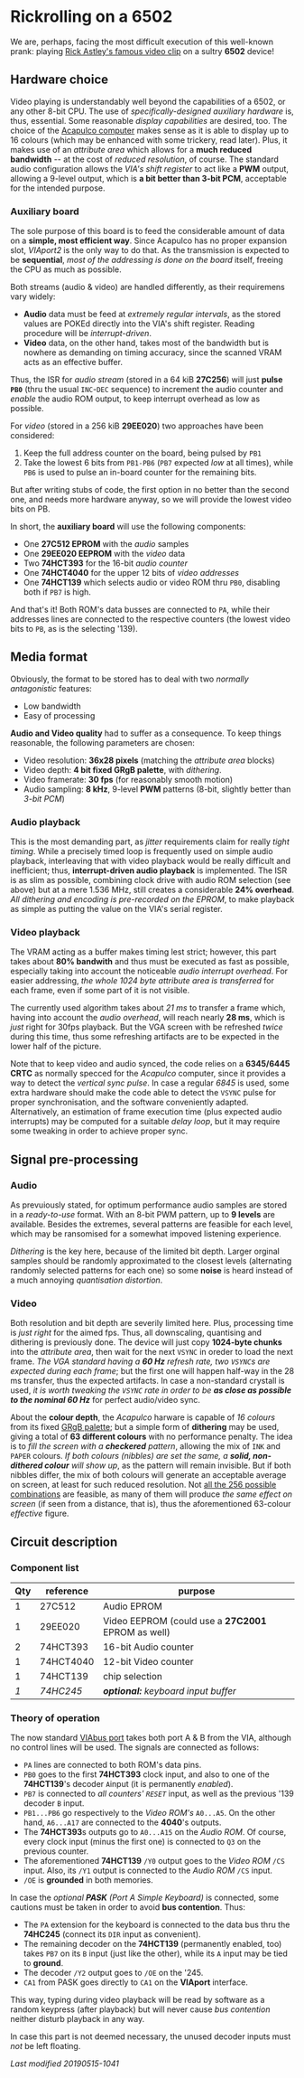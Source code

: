# Rickrolling on a 6502

We are, perhaps, facing the most difficult execution of this well-known prank:
playing [Rick Astley's famous video clip](https://youtu.be/dQw4w9WgXcQ) on a
sultry **6502** device!

## Hardware choice

Video playing is understandably well beyond the capabilities of a 6502, or any
other 8-bit CPU. The use of _specifically-designed auxiliary hardware_ is, thus,
essential. Some reasonable _display capabilities_ are desired, too. The choice
of the [Acapulco computer](../../hard/acapulco.md) makes sense as it is able to display
up to 16 colours (which may be enhanced with some trickery, read later). Plus, it
makes use of an _attribute area_ which allows for a **much reduced bandwidth** --
at the cost of _reduced resolution_, of course. The standard audio configuration
allows the _VIA's shift register_ to act like a **PWM** output, allowing a 9-level
output, which is **a bit better than 3-bit PCM**, acceptable for the intended purpose.

### Auxiliary board

The sole purpose of this board is to feed the considerable amount of data on a **simple,
most efficient way**. Since Acapulco has no proper expansion slot, _VIAport2_ is the
only way to do that. As the transmission is expected to be **sequential**, _most of the
addressing is done on the board_ itself, freeing the CPU as much as possible.

Both streams (audio & video) are handled differently, as their requiremens vary
widely:

- **Audio** data must be feed at _extremely regular intervals_, as the stored values
are POKEd directly into the VIA's shift register. Reading procedure will be
_interrupt-driven_.
- **Video** data, on the other hand, takes most of the bandwidth but is nowhere as
demanding on timing accuracy, since the scanned VRAM acts as an effective buffer.

Thus, the ISR for _audio stream_ (stored in a 64 kiB **27C256**) will just **pulse
`PB0`** (thru the usual `INC`-`DEC` sequence) to increment the audio counter and
_enable_ the audio ROM output, to keep interrupt overhead as low as possible.

For _video_ (stored in a 256 kiB **29EE020**) two approaches have been considered:

1) Keep the full address counter on the board, being pulsed by `PB1`
1) Take the lowest 6 bits from `PB1-PB6` (`PB7` expected _low_ at all times), while
`PB6` is used to pulse an in-board counter for the remaining bits.

But after writing stubs of code, the first option in no better than the second one,
and needs more hardware anyway, so we will provide the lowest video bits on PB.

In short, the **auxiliary board** will use the following components:

- One **27C512 EPROM** with the _audio_ samples
- One **29EE020 EEPROM** with the _video_ data
- Two **74HCT393** for the 16-bit _audio counter_
- One **74HCT4040** for the upper 12 bits of _video addresses_
- One **74HCT139** which selects audio or video ROM thru `PB0`, disabling
both if `PB7` is high.

And that's it! Both ROM's data busses are connected to `PA`, while their addresses
lines are connected to the respective counters (the lowest video bits to `PB`, as is
the selecting '139).

## Media format

Obviously, the format to be stored has to deal with two _normally antagonistic_ features:

- Low bandwidth
- Easy of processing

**Audio and Video quality** had to suffer as a consequence. To keep things reasonable,
the following parameters are chosen:

- Video resolution: **36x28 pixels** (matching the _attribute area_ blocks)
- Video depth: **4 bit fixed GRgB palette**, with _dithering_.
- Video framerate: **30 fps** (for reasonably smooth motion)
- Audio sampling: **8 kHz**, 9-level **PWM** patterns (8-bit, slightly better than
_3-bit PCM_)

### Audio playback

This is the most demanding part, as _jitter_ requirements claim for really _tight timing_.
While a precisely timed loop is frequently used on simple audio playback, interleaving that
with video playback would be really difficult and inefficient; thus, **interrupt-driven
audio playback** is implemented. The ISR is as slim as possible, combining clock drive with
audio ROM selection (see above) but at a mere 1.536 MHz, still creates a considerable
**24% overhead**. _All dithering and encoding is pre-recorded on the EPROM_, to make
playback as simple as putting the value on the VIA's serial register.

### Video playback

The VRAM acting as a buffer makes timing lest strict; however, this part takes about
**80% bandwith** and thus must be executed as fast as possible, especially taking into
account the noticeable _audio interrupt overhead_. For easier addressing, _the whole
1024 byte attribute area is transferred_ for each frame, even if some part of it is
not visible.

The currently used algorithm takes about _21 ms_ to transfer a frame which, having into
account the _audio overhead_, will reach nearly **28 ms**, which is _just_ right for 30fps
playback. But the VGA screen with be refreshed _twice_ during this time, thus some
refreshing artifacts are to be expected in the lower half of the picture.

Note that to keep video and audio synced, the code relies on a **6345/6445 CRTC** as
normally specced for the _Acapulco_ computer, since it provides a way to detect the
_vertical sync pulse_. In case a regular _6845_ is used, some extra hardware should make
the code able to detect the `VSYNC` pulse for proper synchronisation, and the software
conveniently adapted. Alternatively, an estimation of frame execution time (plus expected
audio interrupts) may be computed for a suitable _delay loop_, but it may require some
tweaking in order to achieve proper sync.

## Signal pre-processing

### Audio

As prevuiously stated, for optimum performance audio samples are stored in a _ready-to-use_
format. With an 8-bit PWM pattern, up to **9 levels** are available. Besides the extremes,
several patterns are feasible for each level, which may be ransomised for a somewhat
impoved listening experience.

_Dithering_ is the key here, because of the limited bit depth. Larger orginal samples should
be randomly approximated to the closest levels (alternating randomly selected patterns for
each one) so some **noise** is heard instead of a much annoying _quantisation distortion_.

### Video

Both resolution and bit depth are severily limited here. Plus, processing time is _just right_
for the aimed fps. Thus, all downscaling, quantising and dithering is previously done. The device
will just copy **1024-byte chunks** into the _attribute area_, then wait for the next `VSYNC` in
oreder to load the next frame. _The VGA standard having a **60 Hz** refresh rate, two `VSYNC`s
are expected during each frame_; but the first one will happen half-way in the 28 ms transfer,
thus the expected artifacts. In case a non-standard crystall is used, _it is worth tweaking the
`VSYNC` rate in order to be **as close as possible to the nominal 60 Hz**_ for perfect
audio/video sync.

About the **colour depth**, the _Acapulco_ harware is capable of _16 colours_ from its fixed
[GRgB palette](../../other/grgb_palette.png); but a simple form of **dithering** may be used,
giving a total of **63 different colours** with no performance penalty. The idea is to _fill
the screen with a **checkered** pattern_, allowing the mix of `INK` and `PAPER` colours. _If
both colours (nibbles) are set the same, a **solid, non-dithered colour** will show up_, as the
pattern will remain invisible. But if both nibbles differ, the mix of both colours will generate
an acceptable average on screen, at least for such reduced resolution. Not
[all the 256 possible combinations](dithered.html)
are feasible, as many of them will produce _the same effect on screen_ (if seen from
a distance, that is), thus the aforementioned 63-colour _effective_ figure.

## Circuit description

### Component list

Qty|reference|purpose
---|---------|-------
1  |27C512   |Audio EPROM
1  |29EE020  |Video EEPROM (could use a **27C2001** EPROM as well)
2  |74HCT393 |16-bit Audio counter
1  |74HCT4040|12-bit Video counter
1  |74HCT139 |chip selection
_1_|_74HC245_|_**optional:** keyboard input buffer_

### Theory of operation

The now standard [VIAbus port](../../hard/buses/viaport.md) takes both port A & B from
the VIA, although no control lines will be used. The signals are connected as follows:

- `PA` lines are connected to both ROM's data pins.
- `PB0` goes to the first **74HCT393** clock input, and also to one of the **74HCT139**'s
decoder `A`input (it is permanently _enabled_).
- `PB7` is connected to _all counters' `RESET`_ input, as well as the previous '139 decoder
`B` input.
- `PB1...PB6` go respectively to the _Video ROM's_ `A0...A5`. On the other hand, `A6...A17`
are connected to the **4040**'s outputs.
- The **74HCT393**s outputs go to `A0...A15` on the _Audio ROM_. Of course, every clock input
(minus the first one) is connected to `Q3` on the previous counter.
- The aforementioned **74HCT139** `/Y0` output goes to the _Video ROM_ `/CS` input. Also, its
`/Y1` output is connected to the _Audio ROM_ `/CS` input.
- `/OE` is **grounded** in both memories.

In case the _optional **PASK** (Port A Simple Keyboard)_ is connected, some cautions must be
taken in order to avoid **bus contention**. Thus:

- The `PA` extension for the keyboard is connected to the data bus thru the **74HC245** (connect
its `DIR` input as convenient).
- The remaining decoder on the **74HCT139** (permanently enabled, too) takes `PB7` on its `B`
input (just like the other), while its `A` input may be tied to **ground**.
- The decoder `/Y2` output goes to `/OE` on the '245.
- `CA1` from PASK goes directly to `CA1` on the **VIAport** interface.

This way, typing during video playback will be read by software as a random keypress (after playback)
but will never cause _bus contention_ neither disturb playback in any way.

In case this part is not deemed necessary, the unused decoder inputs must _not_ be left floating.

_Last modified 20190515-1041_
